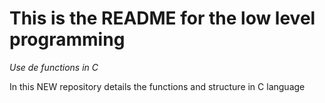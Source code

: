 # This is the README for the low level programming
_Use de functions in C_

In this NEW repository details the functions and structure in C language